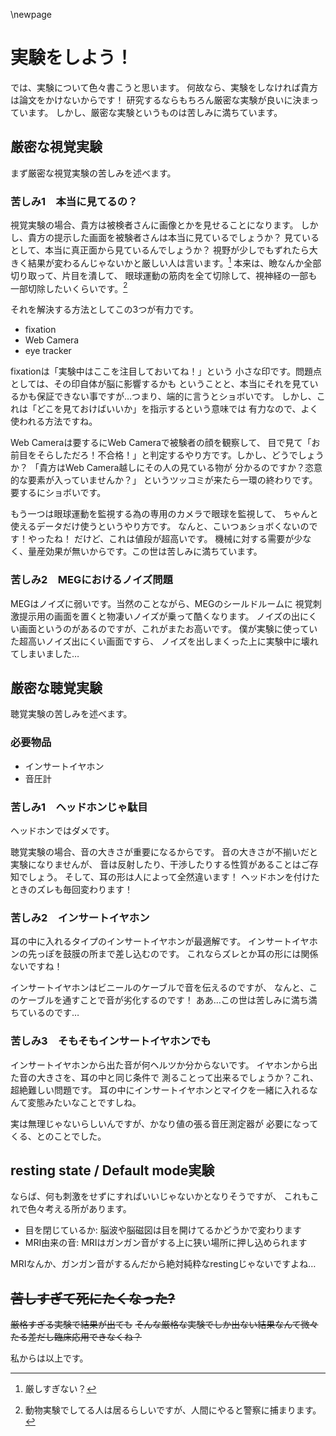 \newpage

# 実験をしよう！
では、実験について色々書こうと思います。
何故なら、実験をしなければ貴方は論文をかけないからです！
研究するならもちろん厳密な実験が良いに決まっています。
しかし、厳密な実験というものは苦しみに満ちています。

## 厳密な視覚実験
まず厳密な視覚実験の苦しみを述べます。

### 苦しみ1　本当に見てるの？
視覚実験の場合、貴方は被検者さんに画像とかを見せることになります。
しかし、貴方の提示した画面を被験者さんは本当に見ているでしょうか？
見ているとして、本当に真正面から見ているんでしょうか？
視野が少しでもずれたら大きく結果が変わるんじゃないかと厳しい人は言います。[^kibishii]
本来は、瞼なんか全部切り取って、片目を潰して、
眼球運動の筋肉を全て切除して、視神経の一部も一部切除したいくらいです。[^metsubushi]

[^metsubushi]: 動物実験でしてる人は居るらしいですが、人間にやると警察に捕まります。
[^kibishii]: 厳しすぎない？

それを解決する方法としてこの3つが有力です。

- fixation
- Web Camera
- eye tracker

fixationは「実験中はここを注目しておいてね！」という
小さな印です。問題点としては、その印自体が脳に影響するかも
ということと、本当にそれを見ているかも保証できない事ですが…つまり、端的に言うとショボいです。
しかし、これは「どこを見ておけばいいか」を指示するという意味では
有力なので、よく使われる方法ですね。

Web Cameraは要するにWeb Cameraで被験者の顔を観察して、
目で見て「お前目をそらしただろ！不合格！」と判定するやり方です。しかし、どうでしょうか？
「貴方はWeb Camera越しにその人の見ている物が
分かるのですか？恣意的な要素が入っていませんか？」
というツッコミが来たら一環の終わりです。要するにショボいです。

もう一つは眼球運動を監視する為の専用のカメラで眼球を監視して、
ちゃんと使えるデータだけ使うというやり方です。
なんと、こいつぁショボくないのです！やったね！
だけど、これは値段が超高いです。
機械に対する需要が少なく、量産効果が無いからです。この世は苦しみに満ちています。

### 苦しみ2　MEGにおけるノイズ問題
MEGはノイズに弱いです。当然のことながら、MEGのシールドルームに
視覚刺激提示用の画面を置くと物凄いノイズが乗って酷くなります。
ノイズの出にくい画面というのがあるのですが、これがまたお高いです。
僕が実験に使っていた超高いノイズ出にくい画面ですら、
ノイズを出しまくった上に実験中に壊れてしまいました…

## 厳密な聴覚実験
聴覚実験の苦しみを述べます。

### 必要物品

- インサートイヤホン
- 音圧計

### 苦しみ1　ヘッドホンじゃ駄目
ヘッドホンではダメです。

聴覚実験の場合、音の大きさが重要になるからです。
音の大きさが不揃いだと実験になりませんが、
音は反射したり、干渉したりする性質があることはご存知でしょう。
そして、耳の形は人によって全然違います！
ヘッドホンを付けたときのズレも毎回変わります！

### 苦しみ2　インサートイヤホン
耳の中に入れるタイプのインサートイヤホンが最適解です。
インサートイヤホンの先っぽを鼓膜の所まで差し込むのです。
これならズレとか耳の形には関係ないですね！

インサートイヤホンはビニールのケーブルで音を伝えるのですが、
なんと、このケーブルを通すことで音が劣化するのです！
ああ…この世は苦しみに満ち満ちているのです…


### 苦しみ3　そもそもインサートイヤホンでも
インサートイヤホンから出た音が何ヘルツか分からないです。
イヤホンから出た音の大きさを、耳の中と同じ条件で
測ることって出来るでしょうか？これ、超絶難しい問題です。
耳の中にインサートイヤホンとマイクを一緒に入れるなんて変態みたいなことですしね。

実は無理じゃないらしいんですが、かなり値の張る音圧測定器が
必要になってくる、とのことでした。

## resting state / Default mode実験
ならば、何も刺激をせずにすればいいじゃないかとなりそうですが、
これもこれで色々考える所があります。

- 目を閉じているか: 脳波や脳磁図は目を開けてるかどうかで変わります
- MRI由来の音: MRIはガンガン音がする上に狭い場所に押し込められます

MRIなんか、ガンガン音がするんだから絶対純粋なrestingじゃないですよね…

## ~~苦しすぎて死にたくなった?~~
~~厳格すぎる実験で結果が出ても~~
~~そんな厳格な実験でしか出ない結果なんて微々たる差だし臨床応用できなくね？~~

私からは以上です。
